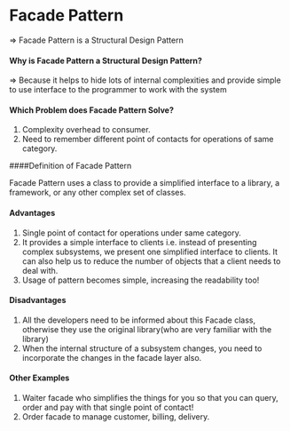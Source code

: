 # Facade Pattern 

=> Facade Pattern is a Structural Design Pattern

#### Why is Facade Pattern a Structural Design Pattern?

=> Because it helps to hide lots of internal complexities and provide simple to use interface to the programmer to work with the system

#### Which Problem does Facade Pattern Solve?

1. Complexity overhead to consumer.
2. Need to remember different point of contacts for operations of same category.

####Definition of Facade Pattern

Facade Pattern uses a class to provide a simplified interface to a library, a framework, or any other complex set of classes.


#### Advantages
1. Single point of contact for operations under same category.
2. It provides a simple interface to clients i.e. instead of presenting complex subsystems, we present one simplified interface to clients. It can also help us to reduce the number of objects that a client needs to deal with.
3. Usage of pattern becomes simple, increasing the readability too!

#### Disadvantages
1. All the developers need to be informed about this Facade class, otherwise they use the original library(who are very familiar with the library)
2. When the internal structure of a subsystem changes, you need to incorporate the changes in the facade layer also.

#### Other Examples
1. Waiter facade who simplifies the things for you so that you can query, order and pay with that single point of contact!
2. Order facade to manage customer, billing, delivery.